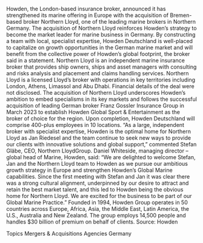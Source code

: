 Howden, the London-based insurance broker, announced it has strengthened its marine offering in Europe with the acquisition of Bremen-based broker Northern Lloyd, one of the leading marine brokers in Northern Germany.
The acquisition of Northern Lloyd reinforces Howden’s strategy to become the market leader for marine business in Germany. By constructing a team with local, specialist expertise, Howden Deutschland is well-placed to capitalize on growth opportunities in the German marine market and will benefit from the collective power of Howden’s global footprint, the broker said in a statement.
Northern Lloyd is an independent marine insurance broker that provides ship owners, ships and asset managers with consulting and risks analysis and placement and claims handling services. Northern Lloyd is a licensed Lloyd’s broker with operations in key territories including London, Athens, Limassol and Abu Dhabi.
Financial details of the deal were not disclosed.
The acquisition of Northern Lloyd underscores Howden’s ambition to embed specialisms in its key markets and follows the successful acquisition of leading German broker Franz Gossler Insurance Group in March 2023 to establish Howden Global Sport & Entertainment as the broker of choice for the region.
Upon completion, Howden Deutschland will comprise 400-plus employees in 10 locations.
“As a large, independent broker with specialist expertise, Howden is the optimal home for Northern Lloyd as Jan Riedesel and the team continue to seek new ways to provide our clients with innovative solutions and global support,” commented Stefan Gläbe, CEO, Northern LloydGroup.
Daniel Whiteside, managing director – global head of Marine, Howden, said: “We are delighted to welcome Stefan, Jan and the Northern Lloyd team to Howden as we pursue our ambitious growth strategy in Europe and strengthen Howden’s Global Marine capabilities. Since the first meeting with Stefan and Jan it was clear there was a strong cultural alignment, underpinned by our desire to attract and retain the best market talent, and this led to Howden being the obvious home for Northern Lloyd. We are excited for the business to be part of our Global Marine Practice.”
Founded in 1994, Howden Group operates in 50 countries across Europe, Africa, Asia, the Middle East, Latin America, the U.S., Australia and New Zealand. The group employs 14,500 people and handles $30 billion of premium on behalf of clients.
Source: Howden

Topics
Mergers & Acquisitions
Agencies
Germany
